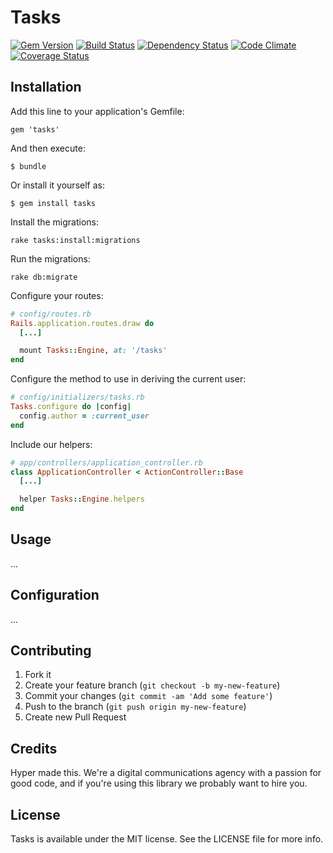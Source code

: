 # Tasks

[![Gem Version](https://img.shields.io/gem/v/tasks.svg)](https://rubygems.org/gems/tasks)
[![Build Status](https://img.shields.io/travis/hyperoslo/tasks.svg)](https://travis-ci.org/hyperoslo/tasks)
[![Dependency Status](https://img.shields.io/gemnasium/hyperoslo/tasks.svg)](https://gemnasium.com/hyperoslo/tasks)
[![Code Climate](https://img.shields.io/codeclimate/github/hyperoslo/tasks.svg)](https://codeclimate.com/github/hyperoslo/tasks)
[![Coverage Status](https://img.shields.io/coveralls/hyperoslo/tasks.svg)](https://coveralls.io/r/hyperoslo/tasks)

## Installation

Add this line to your application's Gemfile:

    gem 'tasks'

And then execute:

    $ bundle

Or install it yourself as:

    $ gem install tasks

Install the migrations:

    rake tasks:install:migrations

Run the migrations:

    rake db:migrate

Configure your routes:

```ruby
# config/routes.rb
Rails.application.routes.draw do
  [...]

  mount Tasks::Engine, at: '/tasks'
end
```

Configure the method to use in deriving the current user:

```ruby
# config/initializers/tasks.rb
Tasks.configure do |config|
  config.author = :current_user
end
```

Include our helpers:

```ruby
# app/controllers/application_controller.rb
class ApplicationController < ActionController::Base
  [...]

  helper Tasks::Engine.helpers
end
```

## Usage

...

## Configuration

...

## Contributing

1. Fork it
2. Create your feature branch (`git checkout -b my-new-feature`)
3. Commit your changes (`git commit -am 'Add some feature'`)
4. Push to the branch (`git push origin my-new-feature`)
5. Create new Pull Request

## Credits

Hyper made this. We're a digital communications agency with a passion for good code,
and if you're using this library we probably want to hire you.

## License

Tasks is available under the MIT license. See the LICENSE file for more info.
